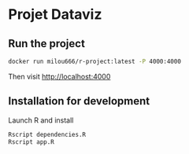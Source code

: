 # Projet Dataviz

## Run the project

```bash
docker run milou666/r-project:latest -P 4000:4000
```

Then visit [http://localhost:4000](http://localhost:4000)

## Installation for development

Launch R and install

```bash
Rscript dependencies.R
Rscript app.R
```

